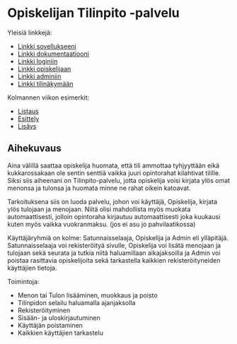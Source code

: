 ﻿# Opiskelijan Tilinpito -palvelu

Yleisiä linkkejä:

* [Linkki sovellukseeni](https://teekoivi.users.cs.helsinki.fi/tsoha/)
* [Linkki dokumentaatiooni](https://github.com/TeemuKoivisto/Tsoha-Bootstrap/blob/master/doc/dokumentaatio.pdf)
* [Linkki loginiin](https://teekoivi.users.cs.helsinki.fi/tsoha/login)
* [Linkki opiskelijaan](https://teekoivi.users.cs.helsinki.fi/tsoha/opiskelija)
* [Linkki adminiin](https://teekoivi.users.cs.helsinki.fi/tsoha/admin)
* [Linkki tilinäkymään](https://teekoivi.users.cs.helsinki.fi/tsoha/tilinakyma)

Kolmannen viikon esimerkit:

* [Listaus](https://teekoivi.users.cs.helsinki.fi/tsoha/tapahtumat)
* [Esittely](https://teekoivi.users.cs.helsinki.fi/tsoha/opiskelijat/1)
* [Lisäys](https://teekoivi.users.cs.helsinki.fi/tsoha/tapahtumat/new)

## Aihekuvaus

Aina välillä saattaa opiskelija huomata, että tili ammottaa tyhjyyttään eikä kukkarossakaan ole
sentin senttiä vaikka juuri opintorahat kilahtivat tilille. Siksi siis aiheenani on Tilinpito-palvelu,
jotta opiskelija voisi kirjata ylös omat menonsa ja tulonsa ja huomata minne ne rahat oikein katoavat.

Tarkoituksena siis on luoda palvelu, johon voi käyttäjä, Opiskelija, kirjata ylös tulojaan ja menojaan.
Niitä olisi mahdollista myös muokata automaattisesti, jolloin opintoraha kirjautuu automaattisesti joka
kuukausi kuten myös vaikka vuokranmaksu. (jos ei asu jo pahvilaatikossa)

Käyttäjäryhmiä on kolme: Satunnaisselaaja, Opiskelija ja Admin eli ylläpitäjä. Satunnaisselaaja voi
rekisteröityä sivulle, Opiskelija voi lisätä menojaan ja tulojaan sekä seurata ja tutkia niitä 
haluamillaan aikajaksoilla ja Admin voi poistaa rasittavia opiskelijoita sekä tarkastella kaikkien
rekisteröityneiden käyttäjien tietoja.

Toimintoja:

* Menon tai Tulon lisääminen, muokkaus ja poisto
* Tilinpidon selailu haluamalla ajanjaksolla
* Rekisteröityminen
* Sisään- ja uloskirjautuminen
* Käyttäjän poistaminen
* Kaikkien käyttäjien tarkastelu
